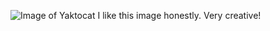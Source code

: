 ![Image of Yaktocat](https://octodex.github.com/images/yaktocat.png)  I like this image honestly. Very creative!
